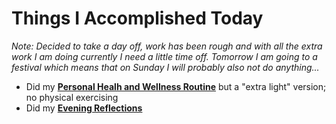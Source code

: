 # Things I Accomplished Today

_Note: Decided to take a day off, work has been rough and with all the extra work I am doing currently I need a little time off. Tomorrow I am going to a festival which means that on Sunday I will probably also not do anything..._

- Did my **[Personal Healh and Wellness Routine](../../routines/2024/personal-health-and-wellness-routine/personal-health-and-wellness-routine-2024-week-10)** but a "extra light" version; no physical exercising
- Did my **[Evening Reflections](../../routines/evening-reflections.md)**
